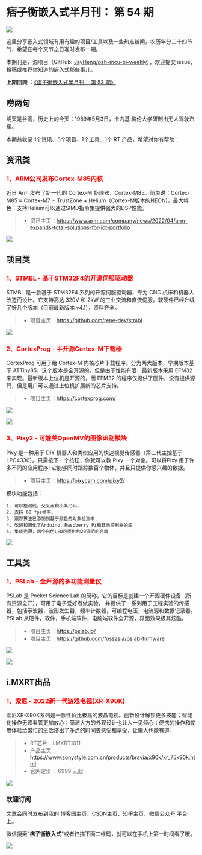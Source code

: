 # 痞子衡嵌入式半月刊： 第 54 期

![](http://henjay724.com/image/cnblogs/pzh_mcu_bi_weekly.PNG)

这里分享嵌入式领域有用有趣的项目/工具以及一些热点新闻，农历年分二十四节气，希望在每个交节之日准时发布一期。

本期刊是开源项目（GitHub: [JayHeng/pzh-mcu-bi-weekly](https://github.com/JayHeng/pzh-mcu-bi-weekly)），欢迎提交 issue，投稿或推荐你知道的嵌入式那些事儿。

**上期回顾** ：[《痞子衡嵌入式半月刊： 第 53 期》](https://www.cnblogs.com/henjay724/p/16167075.html)

## 唠两句

明天是谷雨，历史上的今天：1989年5月3日，卡内基·梅伦大学研制出无人驾驶汽车。

本期共收录 1个资讯、3个项目、1个工具、1个 RT 产品，希望对你有帮助！

## 资讯类

### <font color="red">1、ARM公司发布Cortex-M85内核</font>

近日 Arm 发布了新一代的 Cortex-M 处理器，Cortex-M85。简单说：Cortex-M85 ≈ Cortex-M7 + TrustZone + Helium（Cortex-M版本的NEON)，最大特色：支持Helium可以通过SIMD指令集提供强大的DSP性能。

> * 资讯主页：https://www.arm.com/company/news/2022/04/arm-expands-total-solutions-for-iot-portfolio

![](http://henjay724.com/image/biweekly20220503/Cortex-M85.PNG)

## 项目类

### <font color="red">1、STMBL - 基于STM32F4的开源伺服驱动器</font>

STMBL 是一款基于 STM32F4 系列的开源伺服驱动器，专为 CNC 机床和机器人改造而设计。它支持高达 320V 和 2kW 的工业交流和直流伺服。软硬件已经升级了好几个版本（目前最新版本 v4.1），资料齐全。

> * 项目主页：https://github.com/rene-dev/stmbl

![](http://henjay724.com/image/biweekly20220503/STMBL.PNG)

### <font color="red">2、CortexProg - 半开源Cortex-M下载器</font>

CortexProg 可用于给 Cortex-M 内核芯片下载程序。分为两大版本，早期版本基于 ATTiny85，这个版本是全开源的，但是由于性能有限，最新版本采用 EFM32 来实现。最新版本上位机是开源的，而 EFM32 的程序仅提供了固件，没有提供源码，但是用户可以通过上位机扩展新的芯片支持。  

> * 项目主页：https://cortexprog.com/

![](http://henjay724.com/image/biweekly20220503/CortexProg.PNG)

![](http://henjay724.com/image/biweekly20220503/CortexProg_VS.PNG)

### <font color="red">3、Pixy2 - 可媲美OpenMV的图像识别模块</font>

Pixy 是一种用于 DIY 机器人和类似应用的快速视觉传感器（第二代主控基于 LPC4330）。只需按下一个按钮，你就可以教 Pixy 一个对象。可以将Pixy 用于许多不同的应用程序! 它能够同时跟踪数百个物体，并且只提供你感兴趣的数据。  

> * 项目主页：https://pixycam.com/pixy2/

模块功能包括：

```text
1. 可以检测线，交叉点和小条形码。
2. 支持 60 fps帧率。
3. 跟踪算法已添加到基于颜色的对象检测中.
4. 改进和简化了Arduino，Raspberry Pi和其他控制器的库
5. 集成光源，两个白色LED可提供约20流明的亮度
```

![](http://henjay724.com/image/biweekly20220503/Pixy.PNG)

## 工具类

### <font color="red">1、PSLab - 全开源的多功能测量仪</font>

PSLab 是 Pocket Science Lab 的简称，它的目标是创建一个开源硬件设备（所有资源全开），可用于电子爱好者做实验。 并提供了一系列用于工程实验的传感器，包括示波器，波形发生器，频率计数器，可编程电压，电流源和数据记录器。PSLab 从硬件，软件，手机端软件，电脑端软件全开源，界面效果极其炫酷。  

> * 项目主页：https://pslab.io/
> * 项目主页：https://github.com/fossasia/pslab-firmware

![](http://henjay724.com/image/biweekly20220503/PSLab.PNG)

![](http://henjay724.com/image/biweekly20220503/PSLab_BD.PNG)

## i.MXRT出品

### <font color="red">1、索尼 - 2022新一代游戏电视(XR-X90K)</font>

索尼XR-X90K系列是一款性价比极高的液晶电视。创新设计解锁更多技能；智能化操作无须看管更加放心；简洁大方的外观设计也让人一见倾心；便携的操作和使用体验给繁忙的生活挤出了多点的时间去感受和享受，让懒人也能有道。

> * RT芯片：i.MXRT1011
> * 产品主页： https://www.sonystyle.com.cn/products/bravia/x90k/xr_75x90k.html
> * 官网定价： 6999 元起

![](http://henjay724.com/image/biweekly20220503/Sony_XR-75X90K.PNG)

### 欢迎订阅

文章会同时发布到我的 [博客园主页](https://www.cnblogs.com/henjay724/)、[CSDN主页](https://blog.csdn.net/henjay724)、[知乎主页](https://www.zhihu.com/people/henjay724)、[微信公众号](http://weixin.sogou.com/weixin?type=1&query=痞子衡嵌入式) 平台上。

微信搜索"__痞子衡嵌入式__"或者扫描下面二维码，就可以在手机上第一时间看了哦。

![](http://henjay724.com/image/github/pzhMcu_qrcode_258x258.jpg)

